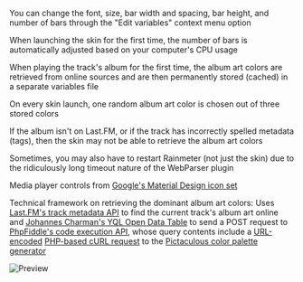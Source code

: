 You can change the font, size, bar width and spacing, bar height, and number of bars through the "Edit variables" context menu option

When launching the skin for the first time, the number of bars is automatically adjusted based on your computer's CPU usage

When playing the track's album for the first time, the album art colors are retrieved from online sources and are then permanently stored (cached) in a separate variables file

On every skin launch, one random album art color is chosen out of three stored colors

If the album isn't on Last.FM, or if the track has incorrectly spelled metadata (tags), then the skin may not be able to retrieve the album art colors

Sometimes, you may also have to restart Rainmeter (not just the skin) due to the ridiculously long timeout nature of the WebParser plugin

Media player controls from [Google's Material Design icon set](https://github.com/google/material-design-icons)

Technical framework on retrieving the dominant album art colors: Uses [Last.FM's track metadata API](http://www.last.fm/api/show/album.getInfo) to find the current track's album art online and [Johannes Charman's YQL Open Data Table](http://www.datatables.org/data/jsonpost.xml) to send a POST request to [PhpFiddle's code execution API](http://phpfiddle.org/deposit/phpfiddle_apis.php), whose query contents include a [URL-encoded](http://meyerweb.com/eric/tools/dencoder/) [PHP-based cURL request](http://php.net/manual/en/curl.examples-basic.php) to the [Pictaculous color palette generator](http://pictaculous.com/api/)

![Preview](http://orig05.deviantart.net/79c7/f/2015/101/7/c/dexterity__nowplaying_display_for_rainmeter__by_alatsombath-d8pbv6m.png)
